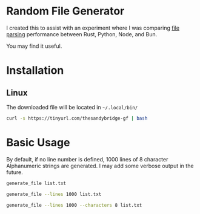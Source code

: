 # Random File Generator

I created this to assist with an experiment where I was comparing [file parsing](https://github.com/thesandybridge/sandbox/tree/main/file_parse) performance
between Rust, Python, Node, and Bun.

You may find it useful.

# Installation

## Linux

The downloaded file will be located in `~/.local/bin/`

```bash
curl -s https://tinyurl.com/thesandybridge-gf | bash
```

# Basic Usage

By default, if no line number is defined, 1000 lines of 8 character Alphanumeric strings are generated.
I may add some verbose output in the future.

```bash
generate_file list.txt

generate_file --lines 1000 list.txt

generate_file --lines 1000 --characters 8 list.txt
```
